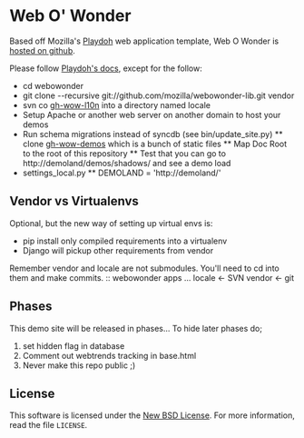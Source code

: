 Web O' Wonder
=============

Based off Mozilla's [Playdoh][gh-playdoh] web application template,
Web O Wonder is [hosted on github][gh-wow]. 

Please follow [Playdoh's docs][gh-playdoh], except for the follow:

* cd webowonder
* git clone --recursive git://github.com/mozilla/webowonder-lib.git vendor
* svn co [gh-wow-l10n] into a directory named locale
* Setup Apache or another web server on another domain to host your demos
* Run schema migrations instead of syncdb (see bin/update_site.py)
** clone [gh-wow-demos] which is a bunch of static files
** Map Doc Root to the root of this repository
** Test that you can go to http://demoland/demos/shadows/ and see a demo load
* settings_local.py
** DEMOLAND = 'http://demoland/'

[gh-playdoh]: http://mozilla.github.com/playdoh
[gh-wow]: https://github.com/mozilla/webowonder
[gh-wow-lib]: https://github.com/mozilla/webowonder
[gh-wow-demos]: https://github.com/mozilla/webowonder
[gh-wow-l10n]: http://svn.mozilla.org/projects/TBD


Vendor vs Virtualenvs
---------------------
Optional, but the new way of setting up virtual envs is:

* pip install only compiled requirements into a virtualenv
* Django will pickup other requirements from vendor

Remember vendor and locale are not submodules. You'll need to cd into them and make commits.
::
    webowonder
        apps
        ...
        locale <- SVN
        vendor <- git

Phases
------
This demo site will be released in phases... To hide later phases do;
1) set hidden flag in database
2) Comment out webtrends tracking in base.html
3) Never make this repo public ;)

License
-------
This software is licensed under the [New BSD License][BSD]. For more
information, read the file ``LICENSE``.

[BSD]: http://creativecommons.org/licenses/BSD/


